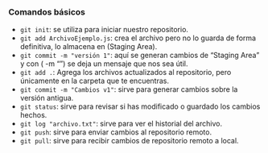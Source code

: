 <h3 id="comandos-b%C3%A1sicos" tabindex="-1">Comandos básicos <a class="anchor-link" href="#comandos-b%C3%A1sicos"></a></h3>
<ul>
<li><code>git init</code>: se utiliza para iniciar nuestro repositorio.</li>
<li><code>git add ArchivoEjemplo.js</code>: crea el archivo pero no lo guarda de forma definitiva, lo almacena en (Staging Area).</li>
<li><code>git commit -m "versión 1"</code>: aquí se generan cambios de “Staging Area” y con ( -m “”) se deja un mensaje que nos sea útil.</li>
<li><code>git add .</code>: Agrega los archivos actualizados al repositorio, pero únicamente en la carpeta que te encuentras.</li>
<li><code>git commit -m "Cambios v1"</code>: sirve para generar cambios sobre la versión antigua.</li>
<li><code>git status</code>: sirve para revisar si has modificado o guardado los cambios hechos.</li>
<li><code>git log "archivo.txt"</code>: sirve para ver el historial del archivo.</li>
<li><code>git push</code>: sirve para enviar cambios al repositorio remoto.</li>
<li><code>git pull</code>: sirve para recibir cambios de repositorio remoto a local.</li>
</ul>

